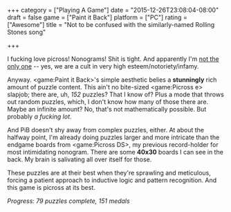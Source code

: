+++
category = ["Playing A Game"]
date = "2015-12-26T23:08:04-08:00"
draft = false
game = ["Paint it Back"]
platform = ["PC"]
rating = ["Awesome"]
title = "Not to be confused with the similarly-named Rolling Stones song"

+++

I fucking love picross!  Nonograms!  Shit is tight.  And apparently I'm <a href="http://www.penny-arcade.com/news/post/2015/12/20/all-through-the-house">not the only one</a> -- yes, we are a cult in very high esteem/notoriety/infamy.

Anyway.  <game:Paint it Back>'s simple aesthetic belies a <b>stunningly</b> rich amount of puzzle content.  This ain't no bite-sized <game:Picross e> slapjob; there are, uh, <i>152</i> puzzles?  That I know of?  Plus a mode that throws out random puzzles, which, I don't know how many of those there are.  Maybe an infinite amount?  No, that's not mathematically possible.  But probably <i>a fucking lot</i>.

And PiB doesn't shy away from complex puzzles, either.  At about the halfway point, I'm already doing puzzles larger and more intricate than the endgame boards from <game:Picross DS>, my previous record-holder for most intimidating nonogram.  There are some <b>40x30</b> boards I can see in the back.  My brain is salivating all over itself for those.

These puzzles are at their best when they're sprawling and meticulous, forcing a patient approach to inductive logic and pattern recognition.  And this game is picross at its best.

<i>Progress: 79 puzzles complete, 151 medals</i>
